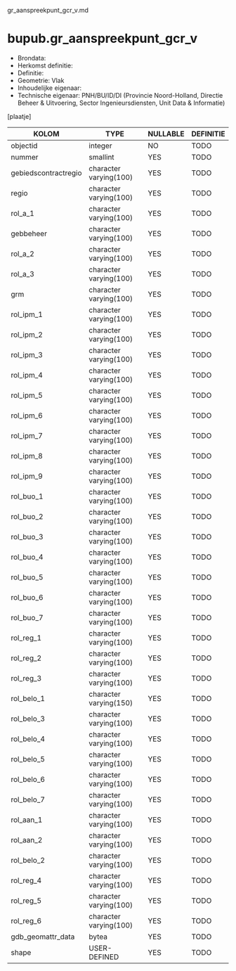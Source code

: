gr_aanspreekpunt_gcr_v.md

# bupub.gr_aanspreekpunt_gcr_v


* Brondata: 
* Herkomst definitie: 
* Definitie: 
* Geometrie: Vlak
* Inhoudelijke eigenaar: 
* Technische eigenaar: PNH/BU/ID/DI (Provincie Noord-Holland, Directie Beheer & Uitvoering, Sector Ingenieursdiensten, Unit Data & Informatie)

[plaatje]


|KOLOM                            |TYPE                       |NULLABLE|DEFINITIE|
|------                           |----                       |-----   |-----    |
|objectid                         |integer                    |NO      |TODO|
|nummer                           |smallint                   |YES     |TODO|
|gebiedscontractregio             |character varying(100)     |YES     |TODO|
|regio                            |character varying(100)     |YES     |TODO|
|rol_a_1                          |character varying(100)     |YES     |TODO|
|gebbeheer                        |character varying(100)     |YES     |TODO|
|rol_a_2                          |character varying(100)     |YES     |TODO|
|rol_a_3                          |character varying(100)     |YES     |TODO|
|grm                              |character varying(100)     |YES     |TODO|
|rol_ipm_1                        |character varying(100)     |YES     |TODO|
|rol_ipm_2                        |character varying(100)     |YES     |TODO|
|rol_ipm_3                        |character varying(100)     |YES     |TODO|
|rol_ipm_4                        |character varying(100)     |YES     |TODO|
|rol_ipm_5                        |character varying(100)     |YES     |TODO|
|rol_ipm_6                        |character varying(100)     |YES     |TODO|
|rol_ipm_7                        |character varying(100)     |YES     |TODO|
|rol_ipm_8                        |character varying(100)     |YES     |TODO|
|rol_ipm_9                        |character varying(100)     |YES     |TODO|
|rol_buo_1                        |character varying(100)     |YES     |TODO|
|rol_buo_2                        |character varying(100)     |YES     |TODO|
|rol_buo_3                        |character varying(100)     |YES     |TODO|
|rol_buo_4                        |character varying(100)     |YES     |TODO|
|rol_buo_5                        |character varying(100)     |YES     |TODO|
|rol_buo_6                        |character varying(100)     |YES     |TODO|
|rol_buo_7                        |character varying(100)     |YES     |TODO|
|rol_reg_1                        |character varying(100)     |YES     |TODO|
|rol_reg_2                        |character varying(100)     |YES     |TODO|
|rol_reg_3                        |character varying(100)     |YES     |TODO|
|rol_belo_1                       |character varying(150)     |YES     |TODO|
|rol_belo_3                       |character varying(100)     |YES     |TODO|
|rol_belo_4                       |character varying(100)     |YES     |TODO|
|rol_belo_5                       |character varying(100)     |YES     |TODO|
|rol_belo_6                       |character varying(100)     |YES     |TODO|
|rol_belo_7                       |character varying(100)     |YES     |TODO|
|rol_aan_1                        |character varying(100)     |YES     |TODO|
|rol_aan_2                        |character varying(100)     |YES     |TODO|
|rol_belo_2                       |character varying(100)     |YES     |TODO|
|rol_reg_4                        |character varying(100)     |YES     |TODO|
|rol_reg_5                        |character varying(100)     |YES     |TODO|
|rol_reg_6                        |character varying(100)     |YES     |TODO|
|gdb_geomattr_data                |bytea                      |YES     |TODO|
|shape                            |USER-DEFINED               |YES     |TODO|
